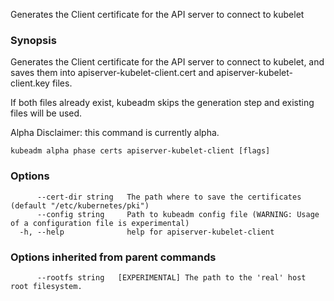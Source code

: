 
Generates the Client certificate for the API server to connect to kubelet

### Synopsis

Generates the Client certificate for the API server to connect to kubelet, and saves them into apiserver-kubelet-client.cert and apiserver-kubelet-client.key files. 

If both files already exist, kubeadm skips the generation step and existing files will be used. 

Alpha Disclaimer: this command is currently alpha.

```
kubeadm alpha phase certs apiserver-kubelet-client [flags]
```

### Options

```
      --cert-dir string   The path where to save the certificates (default "/etc/kubernetes/pki")
      --config string     Path to kubeadm config file (WARNING: Usage of a configuration file is experimental)
  -h, --help              help for apiserver-kubelet-client
```

### Options inherited from parent commands

```
      --rootfs string   [EXPERIMENTAL] The path to the 'real' host root filesystem.
```

